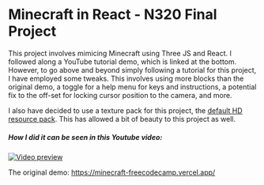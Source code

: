 # Minecraft in React - N320 Final Project

This project involves mimicing Minecraft using Three JS and React. I followed along a YouTube tutorial demo, which is linked at the bottom. However, to go above and beyond simply following a tutorial for this project, I have employed some tweaks. This involves using more blocks than the original demo, a toggle for a help menu for keys and instructions, a potential fix to the off-set for locking cursor position to the camera, and more.

I also have decided to use a texture pack for this project, the [default HD resource pack](https://resourcepack.net/default-hd-resource-pack/). This has allowed a bit of beauty to this project as well.

##### How I did it can be seen in this Youtube video:

[![Video preview](https://img.youtube.com/vi/qpOZup_3P_A/0.jpg)](https://www.youtube.com/watch?v=qpOZup_3P_A)

The original demo: https://minecraft-freecodecamp.vercel.app/
